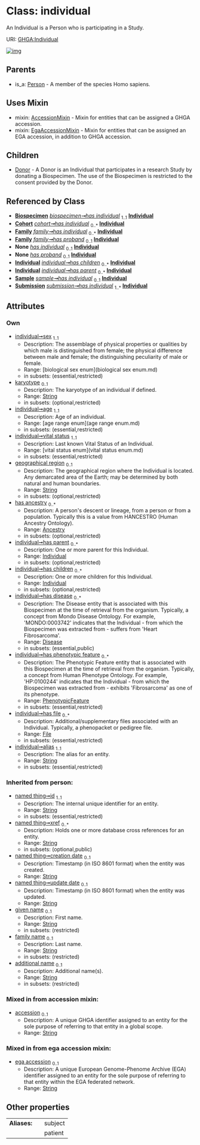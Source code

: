 
# Class: individual


An Individual is a Person who is participating in a Study.

URI: [GHGA:Individual](https://w3id.org/GHGA/Individual)


[![img](https://yuml.me/diagram/nofunky;dir:TB/class/[Submission],[Sample],[PhenotypicFeature],[Person],[File]<has%20file%200..*-++[Individual&#124;sex:biological_sex_enum;karyotype:string%20%3F;age:age_range_enum;vital_status:vital_status_enum;geographical_region:string%20%3F;alias:string;accession:string%20%3F;ega_accession:string%20%3F;given_name(i):string%20%3F;family_name(i):string%20%3F;additional_name(i):string%20%3F;id(i):string;xref(i):string%20*;creation_date(i):string%20%3F;update_date(i):string%20%3F;schema_type(i):string%20%3F;schema_version(i):string%20%3F],[PhenotypicFeature]<has%20phenotypic%20feature%200..*-++[Individual],[Disease]<has%20disease%200..*-++[Individual],[Individual]<has%20children%200..*-++[Individual],[Individual]<has%20parent%200..*-++[Individual],[Ancestry]<has%20ancestry%200..*-++[Individual],[Biospecimen]++-%20has%20individual%201..1>[Individual],[Cohort]++-%20has%20individual%200..*>[Individual],[Family]++-%20has%20individual%200..*>[Individual],[Family]++-%20has%20proband%200..1>[Individual],[Biospecimen]-%20has%20individual(i)%200..1>[Individual],[Sample]-%20has%20individual(i)%200..1>[Individual],[Family]-%20has%20individual(i)%200..1>[Individual],[Cohort]-%20has%20individual(i)%200..1>[Individual],[Submission]-%20has%20individual(i)%200..1>[Individual],[Family]-%20has%20proband(i)%200..1>[Individual],[Sample]++-%20has%20individual%200..1>[Individual],[Submission]++-%20has%20individual%201..*>[Individual],[Individual]uses%20-.->[AccessionMixin],[Individual]uses%20-.->[EgaAccessionMixin],[Individual]^-[Donor],[Person]^-[Individual],[File],[Family],[EgaAccessionMixin],[Donor],[Disease],[Cohort],[Biospecimen],[Ancestry],[AccessionMixin])](https://yuml.me/diagram/nofunky;dir:TB/class/[Submission],[Sample],[PhenotypicFeature],[Person],[File]<has%20file%200..*-++[Individual&#124;sex:biological_sex_enum;karyotype:string%20%3F;age:age_range_enum;vital_status:vital_status_enum;geographical_region:string%20%3F;alias:string;accession:string%20%3F;ega_accession:string%20%3F;given_name(i):string%20%3F;family_name(i):string%20%3F;additional_name(i):string%20%3F;id(i):string;xref(i):string%20*;creation_date(i):string%20%3F;update_date(i):string%20%3F;schema_type(i):string%20%3F;schema_version(i):string%20%3F],[PhenotypicFeature]<has%20phenotypic%20feature%200..*-++[Individual],[Disease]<has%20disease%200..*-++[Individual],[Individual]<has%20children%200..*-++[Individual],[Individual]<has%20parent%200..*-++[Individual],[Ancestry]<has%20ancestry%200..*-++[Individual],[Biospecimen]++-%20has%20individual%201..1>[Individual],[Cohort]++-%20has%20individual%200..*>[Individual],[Family]++-%20has%20individual%200..*>[Individual],[Family]++-%20has%20proband%200..1>[Individual],[Biospecimen]-%20has%20individual(i)%200..1>[Individual],[Sample]-%20has%20individual(i)%200..1>[Individual],[Family]-%20has%20individual(i)%200..1>[Individual],[Cohort]-%20has%20individual(i)%200..1>[Individual],[Submission]-%20has%20individual(i)%200..1>[Individual],[Family]-%20has%20proband(i)%200..1>[Individual],[Sample]++-%20has%20individual%200..1>[Individual],[Submission]++-%20has%20individual%201..*>[Individual],[Individual]uses%20-.->[AccessionMixin],[Individual]uses%20-.->[EgaAccessionMixin],[Individual]^-[Donor],[Person]^-[Individual],[File],[Family],[EgaAccessionMixin],[Donor],[Disease],[Cohort],[Biospecimen],[Ancestry],[AccessionMixin])

## Parents

 *  is_a: [Person](Person.md) - A member of the species Homo sapiens.

## Uses Mixin

 *  mixin: [AccessionMixin](AccessionMixin.md) - Mixin for entities that can be assigned a GHGA accession.
 *  mixin: [EgaAccessionMixin](EgaAccessionMixin.md) - Mixin for entities that can be assigned an EGA accession, in addition to GHGA accession.

## Children

 * [Donor](Donor.md) - A Donor is an Individual that participates in a research Study by donating a Biospecimen. The use of the Biospecimen is restricted to the consent provided by the Donor.

## Referenced by Class

 *  **[Biospecimen](Biospecimen.md)** *[biospecimen➞has individual](biospecimen_has_individual.md)*  <sub>1..1</sub>  **[Individual](Individual.md)**
 *  **[Cohort](Cohort.md)** *[cohort➞has individual](cohort_has_individual.md)*  <sub>0..\*</sub>  **[Individual](Individual.md)**
 *  **[Family](Family.md)** *[family➞has individual](family_has_individual.md)*  <sub>0..\*</sub>  **[Individual](Individual.md)**
 *  **[Family](Family.md)** *[family➞has proband](family_has_proband.md)*  <sub>0..1</sub>  **[Individual](Individual.md)**
 *  **None** *[has individual](has_individual.md)*  <sub>0..1</sub>  **[Individual](Individual.md)**
 *  **None** *[has proband](has_proband.md)*  <sub>0..1</sub>  **[Individual](Individual.md)**
 *  **[Individual](Individual.md)** *[individual➞has children](individual_has_children.md)*  <sub>0..\*</sub>  **[Individual](Individual.md)**
 *  **[Individual](Individual.md)** *[individual➞has parent](individual_has_parent.md)*  <sub>0..\*</sub>  **[Individual](Individual.md)**
 *  **[Sample](Sample.md)** *[sample➞has individual](sample_has_individual.md)*  <sub>0..1</sub>  **[Individual](Individual.md)**
 *  **[Submission](Submission.md)** *[submission➞has individual](submission_has_individual.md)*  <sub>1..\*</sub>  **[Individual](Individual.md)**

## Attributes


### Own

 * [individual➞sex](individual_sex.md)  <sub>1..1</sub>
     * Description: The assemblage of physical properties or qualities by which male is distinguished from female; the physical difference between male and female; the distinguishing peculiarity of male or female.
     * Range: [biological sex enum](biological sex enum.md)
     * in subsets: (essential,restricted)
 * [karyotype](karyotype.md)  <sub>0..1</sub>
     * Description: The karyotype of an individual if defined.
     * Range: [String](types/String.md)
     * in subsets: (optional,restricted)
 * [individual➞age](individual_age.md)  <sub>1..1</sub>
     * Description: Age of an individual.
     * Range: [age range enum](age range enum.md)
     * in subsets: (essential,restricted)
 * [individual➞vital status](individual_vital_status.md)  <sub>1..1</sub>
     * Description: Last known Vital Status of an Individual.
     * Range: [vital status enum](vital status enum.md)
     * in subsets: (essential,restricted)
 * [geographical region](geographical_region.md)  <sub>0..1</sub>
     * Description: The geographical region where the Individual is located. Any demarcated area of the Earth; may be determined by both natural and human boundaries.
     * Range: [String](types/String.md)
     * in subsets: (optional,restricted)
 * [has ancestry](has_ancestry.md)  <sub>0..\*</sub>
     * Description: A person's descent or lineage, from a person or from a population. Typically this is a value from HANCESTRO (Human Ancestry Ontology).
     * Range: [Ancestry](Ancestry.md)
     * in subsets: (optional,restricted)
 * [individual➞has parent](individual_has_parent.md)  <sub>0..\*</sub>
     * Description: One or more parent for this Individual.
     * Range: [Individual](Individual.md)
     * in subsets: (optional,restricted)
 * [individual➞has children](individual_has_children.md)  <sub>0..\*</sub>
     * Description: One or more children for this Individual.
     * Range: [Individual](Individual.md)
     * in subsets: (optional,restricted)
 * [individual➞has disease](individual_has_disease.md)  <sub>0..\*</sub>
     * Description: The Disease entity that is associated with this Biospecimen at the time of retrieval from the organism. Typically, a concept from Mondo Disease Ontology. For example, 'MONDO:0003742' indicates that the Individual - from which the Biospecimen was extracted from - suffers from 'Heart Fibrosarcoma'.
     * Range: [Disease](Disease.md)
     * in subsets: (essential,public)
 * [individual➞has phenotypic feature](individual_has_phenotypic_feature.md)  <sub>0..\*</sub>
     * Description: The Phenotypic Feature entity that is associated with this Biospecimen at the time of retrieval from the organism. Typically, a concept from Human Phenotype Ontology. For example, 'HP:0100244' indicates that the Individual - from which the Biospecimen was extracted from - exhibits 'Fibrosarcoma' as one of its phenotype.
     * Range: [PhenotypicFeature](PhenotypicFeature.md)
     * in subsets: (essential,restricted)
 * [individual➞has file](individual_has_file.md)  <sub>0..\*</sub>
     * Description: Additional/supplementary files associated with an Individual. Typically, a phenopacket or pedigree file.
     * Range: [File](File.md)
     * in subsets: (essential,restricted)
 * [individual➞alias](individual_alias.md)  <sub>1..1</sub>
     * Description: The alias for an entity.
     * Range: [String](types/String.md)
     * in subsets: (essential,restricted)

### Inherited from person:

 * [named thing➞id](named_thing_id.md)  <sub>1..1</sub>
     * Description: The internal unique identifier for an entity.
     * Range: [String](types/String.md)
     * in subsets: (essential,restricted)
 * [named thing➞xref](named_thing_xref.md)  <sub>0..\*</sub>
     * Description: Holds one or more database cross references for an entity.
     * Range: [String](types/String.md)
     * in subsets: (optional,public)
 * [named thing➞creation date](named_thing_creation_date.md)  <sub>0..1</sub>
     * Description: Timestamp (in ISO 8601 format) when the entity was created.
     * Range: [String](types/String.md)
 * [named thing➞update date](named_thing_update_date.md)  <sub>0..1</sub>
     * Description: Timestamp (in ISO 8601 format) when the entity was updated.
     * Range: [String](types/String.md)
 * [given name](given_name.md)  <sub>0..1</sub>
     * Description: First name.
     * Range: [String](types/String.md)
     * in subsets: (restricted)
 * [family name](family_name.md)  <sub>0..1</sub>
     * Description: Last name.
     * Range: [String](types/String.md)
     * in subsets: (restricted)
 * [additional name](additional_name.md)  <sub>0..1</sub>
     * Description: Additional name(s).
     * Range: [String](types/String.md)
     * in subsets: (restricted)

### Mixed in from accession mixin:

 * [accession](accession.md)  <sub>0..1</sub>
     * Description: A unique GHGA identifier assigned to an entity for the sole purpose of referring to that entity in a global scope.
     * Range: [String](types/String.md)

### Mixed in from ega accession mixin:

 * [ega accession](ega_accession.md)  <sub>0..1</sub>
     * Description: A unique European Genome-Phenome Archive (EGA) identifier assigned to an entity for the sole purpose of referring to that entity within the EGA federated network.
     * Range: [String](types/String.md)

## Other properties

|  |  |  |
| --- | --- | --- |
| **Aliases:** | | subject |
|  | | patient |

